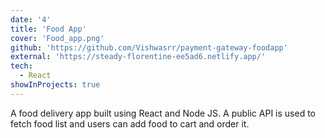 ```yaml
---
date: '4'
title: 'Food App'
cover: 'Food_app.png'
github: 'https://github.com/Vishwasrr/payment-gateway-foodapp'
external: 'https://steady-florentine-ee5ad6.netlify.app/'
tech: 
  - React
showInProjects: true
---
```

A food delivery app built using React and Node JS. A 
public API is used to fetch food list and users can add 
food to cart and order it.
